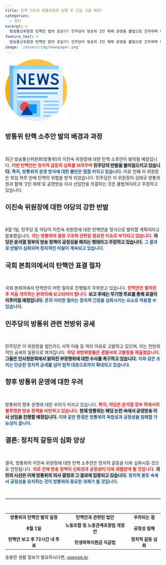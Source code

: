 ```yaml
---
title: 탄핵 이진숙 방통위원장 임명 후 긴급 고발 예정!
categories:
  - 정치
excerpt: >
  방송통신위원장 탄핵안 발의 초읽기! 민주당이 방송위 2인 체제 운영을 불법으로 간주하며 이진숙 위원장 탄핵을 예고. 본회의서 즉각 표결이 이뤄질 가능성이 높아 긴장감이 감도는 정치 상황!
feature_text: >
  방송통신위원장 탄핵안 발의 초읽기! 민주당이 방송위 2인 체제 운영을 불법으로 간주하며 이진숙 위원장 탄핵을 예고. 본회의서 즉각 표결이 이뤄질 가능성이 높아 긴장감이 감도는 정치 상황!
image: '/assets/img/newspaper.png'
---
```


<p><img src="/assets/img/newspaper.png" alt="kimp 속보" /></p>

<h2 data-ke-size="size26">방통위 탄핵 소추안 발의 배경과 과정</h2>

<p data-ke-size="size16">&nbsp;</p>

<p>최근 방송통신위원회(방통위)의 이진숙 위원장에 대한 탄핵 소추안이 발의될 예정입니다. <b><span style="color: #ee2323;">이번 탄핵안은 정치적 갈등의 심화를 보여주며</span></b> <b><span style="background-color: #21538527;">민주당의 반발을 불러일으키고 있습니다.</span></b> <b><span style="color: #1a5490;">특히, 방통위의 운영 방식에 대한 불만은 점점 커지고 있습니다.</span></b> 이로 인해 이 위원장은 취임 하루 만에 탄핵의 위협을 받게 되었습니다. 민주당은 이 위원장이 김태규 방통위원과 함께 '2인 체제'로 공영방송 이사 선임안을 의결하는 것은 불법적이라고 주장하고 있습니다. </p>

<h2 data-ke-size="size26">이진숙 위원장에 대한 야당의 강한 반발</h2>

<p data-ke-size="size16">&nbsp;</p>

<p>8월 1일, 민주당 등 야당이 이진숙 위원장에 대한 탄핵안을 정식으로 발의할 계획이라고 발표했습니다. <b><span style="color: #ee2323;">이는 방통위의 결정 구조와 관련된 중요한 이슈로 부각되고 있습니다.</span></b> <b><span style="background-color: #21538527;">야당은 윤석열 정부의 방송 정책이 공정성을 해치는 행태라고 주장하고 있습니다.</span></b> <b><span style="color: #1a5490;">그 결과로 반발이 심화되며 정치적인 마찰이 계속되고 있습니다.</span></b></p>

<h2 data-ke-size="size26">국회 본회의에서의 탄핵안 표결 절차</h2>

<p data-ke-size="size16">&nbsp;</p>

<p>국회 본회의에서 탄핵안이 어떤 절차로 진행될지 주목받고 있습니다. <b><span style="color: #ee2323;">탄핵안은 발의된 후 처음 개의하는 본회의에 보고되어야 합니다.</span></b> <b><span style="background-color: #21538527;">보고 후에는 무기명 투표를 통해 표결이 이루어질 예정입니다.</span></b> <b><span style="color: #1a5490;">흔히 이러한 절차는 정치적 긴장을 심화시키는 요소로 작용할 수 있습니다.</span></b></p>

<h2 data-ke-size="size26">민주당의 방통위 관련 전방위 공세</h2>

<p data-ke-size="size16">&nbsp;</p>

<p>민주당은 이 위원장을 법인카드 사적 이용 등 여러 이유로 고발하고 있으며, 이는 전방위적인 공세의 일환으로 여겨집니다. <b><span style="color: #ee2323;">야당 과방위원들은 경찰서에 고발장을 제출했습니다.</span></b> <b><span style="background-color: #21538527;">그들은 인사청문회에서 밝혀진 부정행위에 대한 수사를 촉구하고 있습니다.</span></b> <b><span style="color: #1a5490;">이와 같은 조치는 단순한 정치적 공세를 넘어 법적 대응으로까지 확대되고 있습니다.</span></b></p>

<h2 data-ke-size="size26">향후 방통위 운영에 대한 우려</h2>

<p data-ke-size="size16">&nbsp;</p>

<p>방통위의 향후 운영에 대한 우려가 커지고 있습니다. <b><span style="color: #ee2323;">특히, 야당은 윤석열 정부 하에서의 불투명한 방송 정책을 비판하고 있습니다.</span></b> <b><span style="background-color: #21538527;">현재 방통위는 해당 논란 속에서 공영방송 이사 선임을 진행할 예정입니다.</span></b> <b><span style="color: #1a5490;">이와 같은 환경은 방통위의 독립성과 공정성을 침해할 가능성이 큽니다.</span></b></p>

<h2 data-ke-size="size26">결론: 정치적 갈등의 심화 양상</h2>

<p data-ke-size="size16">&nbsp;</p>

<p>결국, 방통위의 이진숙 위원장에 대한 탄핵 소추안은 정치적 갈등을 더욱 심화시킬 것으로 전망됩니다. <b><span style="color: #ee2323;">이로 인해 방송 정책의 신뢰성과 공정성이 더욱 위협받게 될 것입니다.</span></b> <b><span style="background-color: #21538527;">국민의 시선은 이제 방통위의 의사 결정과 그 결과에 집중되고 있습니다.</span></b> <b><span style="color: #1a5490;">정치적 풍토 속에서 공정성을 유지하는 것이 방통위의 중요한 과제가 될 것입니다.</span></b></p>

<p data-ke-size="size16">&nbsp;</p>

<hr style="border: 1px solid #cccccc;">

<p data-ke-size="size16">&nbsp;</p>

<table style="width: 100%; border-collapse: collapse;">
    <tr>
        <td style="text-align: center; height: 17px;"><b>방통위의 탄핵안 발의 일정</b></td>
        <td style="text-align: center; height: 17px;"><b>탄핵안과 관련된 법안</b></td>
        <td style="text-align: center; height: 17px;"><b>우려되는 점</b></td>
    </tr>
    <tr>
        <td style="text-align: center; height: 17px;"><b>8월 1일</b></td>
        <td style="text-align: center; height: 17px;"><b>노동조합 및 노동관계조정법 개정안</b></td>
        <td style="text-align: center; height: 17px;"><b>공정성 침해</b></td>
    </tr>
    <tr>
        <td style="text-align: center; height: 17px;"><b>탄핵안 보고 후 72시간 내 투표</b></td>
        <td style="text-align: center; height: 17px;"><b>민생회복지원금 지급법</b></td>
        <td style="text-align: center; height: 17px;"><b>정치적 갈등 심화</b></td>
    </tr>
</table>
유용한 생활 정보가 필요하시다면, <a href="https://opensis.kr" rel="dofollow">opensis.kr</a>


